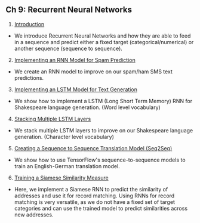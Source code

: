 ## Ch 9: Recurrent Neural Networks

 1. [Introduction](01_Introduction#introduction-to-rnns-in-tensorflow)
  * We introduce Recurrent Neural Networks and how they are able to feed in a sequence and predict either a fixed target (categorical/numerical) or another sequence (sequence to sequence).
 2. [Implementing an RNN Model for Spam Prediction](02_Implementing_RNN_for_Spam_Prediction#implementing-an-rnn-for-spam-prediction)
  * We create an RNN model to improve on our spam/ham SMS text predictions.
 3. [Implementing an LSTM Model for Text Generation](03_Implementing_LSTM#implementing-an-lstm-model)
  * We show how to implement a LSTM (Long Short Term Memory) RNN for Shakespeare language generation. (Word level vocabulary)
 4. [Stacking Multiple LSTM Layers](04_Stacking_Multiple_LSTM_Layers#stacking-multiple-lstm-layers)
  * We stack multiple LSTM layers to improve on our Shakespeare language generation. (Character level vocabulary)
 5. [Creating a Sequence to Sequence Translation Model (Seq2Seq)](05_Creating_A_Sequence_To_Sequence_Model#creating-a-sequence-to-sequence-model-with-tensorflow-seq2seq)
  * We show how to use TensorFlow's sequence-to-sequence models to train an English-German translation model.
 6. [Training a Siamese Similarity Measure](06_Training_A_Siamese_Similarity_Measure#training-a-siamese-similarity-measure-rnns)
  * Here, we implement a Siamese RNN to predict the similarity of addresses and use it for record matching.  Using RNNs for record matching is very versatile, as we do not have a fixed set of target categories and can use the trained model to predict similarities across new addresses.
